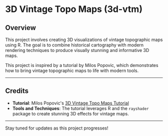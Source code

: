 # 3D Vintage Topo Maps (3d-vtm)

## Overview

This project involves creating 3D visualizations of vintage topographic maps using R. The goal is to combine historical cartography with modern rendering techniques to produce visually stunning and informative 3D maps.

This project is inspired by a tutorial by Milos Popovic, which demonstrates how to bring vintage topographic maps to life with modern tools.

---

## Credits

- **Tutorial**: Milos Popovic's [3D Vintage Topo Maps Tutorial](https://www.youtube.com/watch?v=0HFEQU-ELKk&list=PLHJLTurOfpLk2t74bIfjlqfBrN57zqd5A&index=5&ab_channel=MilosMakesMaps)
- **Tools and Techniques**: The tutorial leverages R and the `rayshader` package to create stunning 3D effects for vintage maps.

---

Stay tuned for updates as this project progresses!
